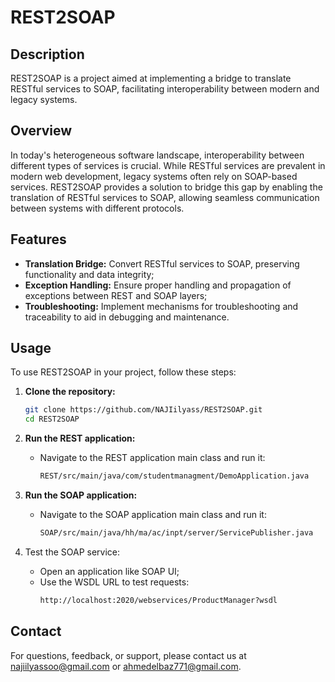 # REST2SOAP

## Description
REST2SOAP is a project aimed at implementing a bridge to translate RESTful services to SOAP, facilitating interoperability between modern and legacy systems.

## Overview
In today's heterogeneous software landscape, interoperability between different types of services is crucial. While RESTful services are prevalent in modern web development, legacy systems often rely on SOAP-based services. REST2SOAP provides a solution to bridge this gap by enabling the translation of RESTful services to SOAP, allowing seamless communication between systems with different protocols.

## Features
- **Translation Bridge:** Convert RESTful services to SOAP, preserving functionality and data integrity;
- **Exception Handling:** Ensure proper handling and propagation of exceptions between REST and SOAP layers;
- **Troubleshooting:** Implement mechanisms for troubleshooting and traceability to aid in debugging and maintenance.

## Usage
To use REST2SOAP in your project, follow these steps:

1. **Clone the repository:**
   ```bash
   git clone https://github.com/NAJIilyass/REST2SOAP.git
   cd REST2SOAP
   ```

2. **Run the REST application:**
    - Navigate to the REST application main class and run it:
       ```bash
       REST/src/main/java/com/studentmanagment/DemoApplication.java
       ```

4. **Run the SOAP application:**
    - Navigate to the SOAP application main class and run it:
       ```bash
       SOAP/src/main/java/hh/ma/ac/inpt/server/ServicePublisher.java
       ```

5. Test the SOAP service:
   - Open an application like SOAP UI;
   - Use the WSDL URL to test requests:
      ```bash
      http://localhost:2020/webservices/ProductManager?wsdl
      ```

## Contact
For questions, feedback, or support, please contact us at najiilyassoo@gmail.com or ahmedelbaz771@gmail.com.

